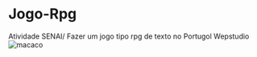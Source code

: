 # Jogo-Rpg
Atividade SENAI/ Fazer um jogo tipo rpg de texto no Portugol Wepstudio 
![macaco](https://media4.giphy.com/media/v1.Y2lkPTc5MGI3NjExZHFsNTNzcXh4MGh5d2J0b3VxNHpsb2hqOWpjNTEyMWxxY3JucTRyYyZlcD12MV9pbnRlcm5hbF9naWZfYnlfaWQmY3Q9Zw/swpCsxJSgSCxq/giphy.gif)